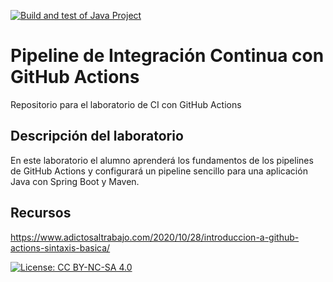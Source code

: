[![Build and test of Java Project](https://github.com/ETSISI-EMS/ems2024-lab-1-3-ci-github-actions-diegobraojos/actions/workflows/main.yml/badge.svg)](https://github.com/ETSISI-EMS/ems2024-lab-1-3-ci-github-actions-diegobraojos/actions/workflows/main.yml)

# Pipeline de Integración Continua con GitHub Actions

Repositorio para el laboratorio de CI con GitHub Actions

## Descripción del laboratorio

En este laboratorio el alumno aprenderá los fundamentos de los pipelines de GitHub Actions y configurará un pipeline
sencillo para una aplicación Java con Spring Boot y Maven. 

## Recursos
https://www.adictosaltrabajo.com/2020/10/28/introduccion-a-github-actions-sintaxis-basica/

[![License: CC BY-NC-SA 4.0](https://img.shields.io/badge/License-CC_BY--NC--SA_4.0-lightgrey.svg)](https://creativecommons.org/licenses/by-nc-sa/4.0/)
